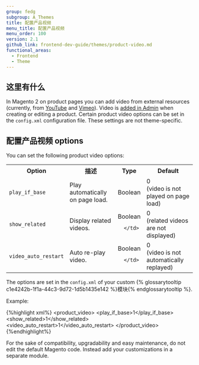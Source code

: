 ```yaml
---
group: fedg
subgroup: A_Themes
title: 配置产品视频
menu_title: 配置产品视频
menu_order: 100
version: 2.1
github_link: frontend-dev-guide/themes/product-video.md
functional_areas:
  - Frontend
  - Theme
---
```



## 这里有什么

In Magento 2 on product pages you can add video from external resources (currently, from [YouTube](https://youtube.com) and [Vimeo](https://vimeo.com/)). Video is [added in Admin](http://docs.magento.com/m2/2.0/ee/user_guide/catalog/product-video.html?Highlight=product%20video) when creating or editing a product. 
Certain product video options can be set in the `config.xml` configuration file. These settings are not theme-specific.

## 配置产品视频 options 

You can set the following product video options:

<table>
  <tbody>
    <tr>
      <th>Option</th>
      <th>描述</th>
      <th colspan="1">Type</th>
      <th>Default</th>
    </tr>
    <tr>
      <td colspan="1">
        <code>play_if_base</code>
      </td>
      <td colspan="1">Play automatically on page load.</td>
      <td colspan="1">
        Boolean
      </td>
      <td colspan="1">
        0 <br>
(video is not played on page load)
      </td>
    </tr>
    <tr>
      <td colspan="1">
        <code>show_related</code>
      </td>
      <td colspan="1">Display related videos.</td>
      <td colspan="1">
Boolean
           
      </td>
<td>
0 <br>
(related videos are not displayed)
</td>
    </tr>
    <tr>
      <td colspan="1">
        <code>video_auto_restart</code>
      </td>
      <td colspan="1">Auto re-play video.</td>
      <td colspan="1">
Boolean
           
      </td>
<td>
0 <br>
(video is not automatically replayed)
</td>
    </tr>
  </tbody>
</table>

The options are set in the `config.xml` of your custom {% glossarytooltip c1e4242b-1f1a-44c3-9d72-1d5b1435e142 %}模块{% endglossarytooltip %}. 

Example:

{%highlight xml%}
<config xmlns:xsi="http://www.w3.org/2001/XMLSchema-instance" xsi:noNamespaceSchemaLocation="urn:magento:module:Magento_Store:etc/config.xsd">
    <default>
        <catalog>
            <product_video>
                <play_if_base>1</play_if_base>
                <show_related>1</show_related>
                <video_auto_restart>1</video_auto_restart>
            </product_video>
        </catalog>
    </default>
</config>
{%endhighlight%}

For the sake of compatibility, upgradability and easy maintenance, do not edit the default Magento code. Instead add your customizations in a separate module.
